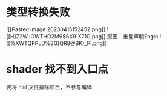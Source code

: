 
# 类型转换失败 
![[Pasted image 20230415152452.png]]
![[H]Z2WJOWTHO2M9$6X9`X71G.png]]
原因：重复声明Engin
![[%XWTQPPLD%3G)QR8@BK)_PI.png]]


# shader 找不到入口点
要将 hlsl 文件排除项目，不参与编译